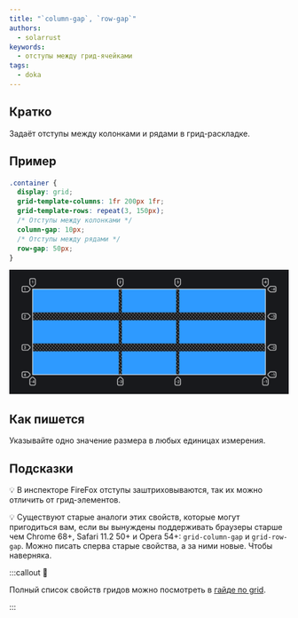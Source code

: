 ```yaml
---
title: "`column-gap`, `row-gap`"
authors:
  - solarrust
keywords:
  - отступы между грид-ячейками
tags:
  - doka
---
```


## Кратко

Задаёт отступы между колонками и рядами в грид-раскладке.

## Пример

```css
.container {
  display: grid;
  grid-template-columns: 1fr 200px 1fr;
  grid-template-rows: repeat(3, 150px);
  /* Отступы между колонками */
  column-gap: 10px;
  /* Отступы между рядами */
  row-gap: 50px;
}
```

![Пример реализации свойств column-gap / row-gap](images/1.png)

## Как пишется

Указывайте одно значение размера в любых единицах измерения.

## Подсказки

💡 В инспекторе FireFox отступы заштриховываются, так их можно отличить от грид-элементов.

💡 Существуют старые аналоги этих свойств, которые могут пригодиться вам, если вы вынуждены поддерживать браузеры старше чем Chrome 68+, Safari 11.2 50+ и Opera 54+: `grid-column-gap` и `grid-row-gap`. Можно писать сперва старые свойства, а за ними новые. Чтобы наверняка.

:::callout 📝

Полный список свойств гридов можно посмотреть в [гайде по grid](/css/grid-guide/).

:::
